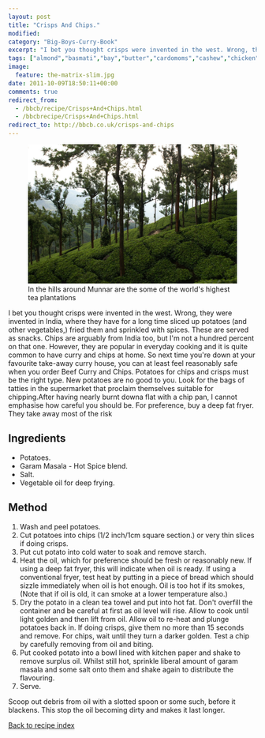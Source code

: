 ```yaml
---
layout: post
title: "Crisps And Chips."
modified:
category: "Big-Boys-Curry-Book"
excerpt: "I bet you thought crisps were invented in the west. Wrong, they were invented in"
tags: ["almond","basmati","bay","butter","cardomoms","cashew","chicken","cinnamon","cloves","cumin","ghee","lamb","mace","nuts","pepper","rice","saffron","turmeric"]
image:
  feature: the-matrix-slim.jpg
date: 2011-10-09T18:50:11+00:00
comments: true
redirect_from: 
  - /bbcb/recipe/Crisps+And+Chips.html
  - /bbcbrecipe/Crisps+And+Chips.html
redirect_to: http://bbcb.co.uk/crisps-and-chips
---
```


<figure>
	<a href="/images/bbcb/pict2416.jpg" alt="Tea, Munnar, Kerala, India" title="Tea, Munnar, Kerala, India &#169; Ashley Kitson 12/09/2011"><img src="/images/bbcb/pict2416.jpg"/></a>
	<figcaption>In the hills around Munnar are the some of the world's highest tea plantations</figcaption>
</figure>

I bet you thought crisps were invented in the west. Wrong, they were invented in India, where they have for a long time sliced up potatoes (and other vegetables,) fried them and sprinkled with spices. These are served as snacks. Chips are arguably from India too, but I'm not a hundred percent on that one. However, they are popular in everyday cooking and it is quite common to have curry and chips at home. So next time you're down at your favourite take-away curry house, you can at least feel reasonably safe when you order Beef Curry and Chips. Potatoes for chips and crisps must be the right type. New potatoes are no good to you. Look for the bags of tatties in the supermarket that proclaim themselves suitable for chipping.After having nearly burnt downa flat with a chip pan, I cannot emphasise how careful you should be. For preference, buy a deep fat fryer. They take away most of the risk
        
## Ingredients
        
<ul><li>Potatoes.</li><li>Garam Masala - Hot Spice blend.</li><li>Salt.</li><li>Vegetable oil for deep frying.</li></ul>
        
## Method

<ol><li>Wash and peel potatoes.</li><li>Cut potatoes into chips (1/2 inch/1cm square section.) or very thin slices if doing crisps.</li><li>Put cut potato into cold water to soak and remove starch.</li><li>Heat the oil, which for preference should be fresh or reasonably new. If using a deep fat fryer, this will indicate when oil is ready. If using a conventional fryer, test heat by putting in a piece of bread which should sizzle immediately when oil is hot enough. Oil is too hot if its smokes, (Note that if oil is old, it can smoke at a lower temperature also.)</li><li>Dry the potato in a clean tea towel and put into hot fat. Don't overfill the container and be careful at first as oil level will rise. Allow to cook until light golden and then lift from oil. Allow oil to re-heat and plunge potatoes back in. If doing crisps, give them no more than 15 seconds and remove. For chips, wait until they turn a darker golden. Test a chip by carefully removing from oil and biting.</li><li>Put cooked potato into a bowl lined with kitchen paper and shake to remove surplus oil. Whilst still hot, sprinkle liberal amount of garam masala and some salt onto them and shake again to distribute the flavouring.</li><li>Serve.</li></ol><p>Scoop out debris from oil with a slotted spoon or some such, before it    blackens. This stop the oil becoming dirty and makes it last longer.</p>   

<a href="/bbcb">Back to recipe index</a>      